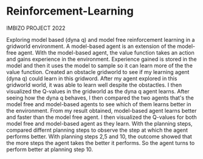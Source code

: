 # Reinforcement-Learning
IMBIZO PROJECT 2022

Exploring model based (dyna q) and model free reinforcement learning in a gridworld environment.
A model-based agent is an extension of the model-free agent. With the model-based agent, the value function takes an action and gains experience in the environment.
Experience gained is stored in the model and then it uses the model to sample so it can learn more of the the value function.
Created an obstacle gridworld to see if my learning agent (dyna q) could learn in this gridword. 
After my agent explored in this gridworld world, it was able to learn well despite the obstactles.
I then visualized the Q-values in the gridworld as the dyna q agent learns.
After seeing how the dyna q behaves, I then compared the two agents that's the model free and model-based agents to see which of them learns better in the environment.
From my result obtained, model-based agent learns better and faster than the model free agent.
I then visualized the Q-values for both model free and model-based agent as they learn.
With the planning steps, compared differnt planning steps to observe the step at which the agent performs better. With planning steps 2,5 and 10, the outcome showed that the more steps the agent takes the better it performs. So the agent turns to perform better at planning step 10.
